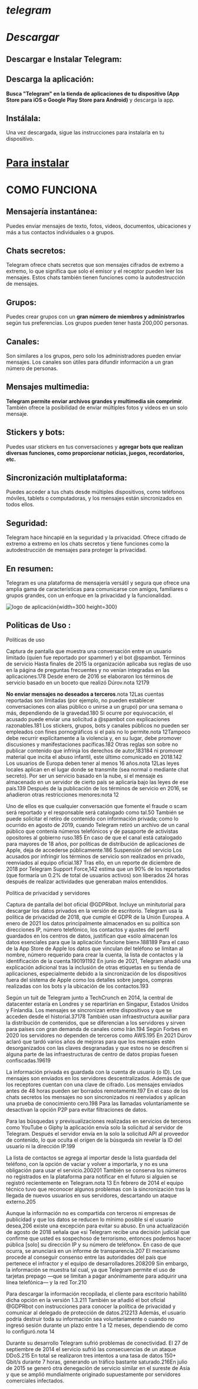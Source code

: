 # *telegram*

# *Descargar*

## Descargar e Instalar Telegram:
## Descarga la aplicación: 
**Busca "Telegram" en la tienda de aplicaciones de tu dispositivo (App Store para iOS o Google Play Store para Android)** y descarga la app.

## Instálala: 
Una vez descargada, sigue las instrucciones para instalarla en tu dispositivo.

# [Para instalar](https://es.appconner.com/app-telegram?utm_source=bing&utm_medium=cpc&utm_campaign=es002_afcapp_es_jay%2020230523**&utm_term=descargar%20telegram&utm_content=es_0292Telegram*)


# COMO FUNCIONA

## Mensajería instantánea: 
Puedes enviar mensajes de texto, fotos, videos, documentos, ubicaciones y más a tus contactos individuales o a grupos.

## Chats secretos: 
Telegram ofrece chats secretos que son mensajes cifrados de extremo a extremo, lo que significa que solo el emisor y el receptor pueden leer los mensajes. Estos chats también tienen funciones como la autodestrucción de mensajes.

 ## Grupos: 
 Puedes crear grupos con un **gran número de miembros y administrarlos** según tus preferencias. Los grupos pueden tener hasta 200,000 personas.

 ## Canales: 
 Son similares a los grupos, pero solo los administradores pueden enviar mensajes. Los canales son útiles para difundir información a un gran número de personas.

 ## Mensajes multimedia: 
 **Telegram permite enviar archivos grandes y multimedia sin comprimir**. También ofrece la posibilidad de enviar múltiples fotos y videos en un solo mensaje.

 ## Stickers y bots: 
 Puedes usar stickers en tus conversaciones y **agregar bots que realizan diversas funciones, como proporcionar noticias, juegos, recordatorios, etc.**

 ## Sincronización multiplataforma: 
 Puedes acceder a tus chats desde múltiples dispositivos, como teléfonos móviles, tablets o computadoras, y los mensajes están sincronizados en todos ellos.

 ## Seguridad: 
 Telegram hace hincapié en la seguridad y la privacidad. Ofrece cifrado de extremo a extremo en los chats secretos y tiene funciones como la autodestrucción de mensajes para proteger la privacidad.

 ## En resumen: 
 Telegram es una plataforma de mensajería versátil y segura que ofrece una amplia gama de características para comunicarse con amigos, familiares o grupos grandes, con un enfoque en la privacidad y la funcionalidad. 

 ![logo de aplicación](https://logos-world.net/wp-content/uploads/2021/03/Telegram-Logo-700x394.png){width=300  height=300}

## Politicas de Uso :
Políticas de uso

Captura de pantalla que muestra una conversación entre un usuario limitado (quien fue reportado por spammer) y el bot @spambot.
Términos de servicio
Hasta finales de 2015 la organización aplicaba sus reglas de uso en la página de preguntas frecuentes y no venían integradas en las aplicaciones.178​ Desde enero de 2016 se elaboraron los términos de servicio basado en un boceto que realizó Dúrov.nota 12​179​

**No enviar mensajes no deseados a terceros**.nota 12​ Las cuentas reportadas son limitadas (por ejemplo, no pueden establecer conversaciones con alias público o unirse a un grupo) por una semana o más, dependiendo de la gravedad.180​ Si ocurre por equivocación, el acusado puede enviar una solicitud a @spambot con explicaciones razonables.181​
Los stickers, grupos, bots y canales públicos no pueden ser empleados con fines pornográficos si el país no lo permite.nota 12​ Tampoco debe recurrir explícitamente a la violencia y, en su lugar, debe promover discusiones y manifestaciones pacíficas.182​ Otras reglas son sobre no publicar contenido que infrinja los derechos de autor,183​184​ ni promover material que incita el abuso infantil, este último comunicado en 2018.142​
Los usuarios de Europa deben tener al menos 16 años.nota 12​ Las leyes locales aplican en el lugar donde se transmite (sea normal o mediante chat secreto). Por ser un servicio basado en la nube, si el mensaje es almacenado en un servidor de cierto país se aplicaría bajo las leyes de ese país.139​
Después de la publicación de los términos de servicio en 2016, se añadieron otras restricciones menores:nota 12​

Uno de ellos es que cualquier conversación que fomente el fraude o scam será reportado y el responsable será catalogado como tal.50​
También se puede solicitar el retiro de contenido con información privada; como lo ocurrido en agosto de 2019, cuando Telegram retiró un archivo de un canal público que contenía números telefónicos y de pasaporte de activistas opositores al gobierno ruso.185​
En caso de que el canal está catalogado para mayores de 18 años, por políticas de distribución de aplicaciones de Apple, deja de accederse públicamente.186​
Suspensión del servicio
Los acusados por infringir los términos de servicio son realizados en privado, reenviados al equipo oficial.187​ Tras ello, en un reporte de diciembre de 2018 por Telegram Support Force,142​ estima que un 90% de los reportados (que formaría un 0.2% de total de usuarios activos) son liberados 24 horas después de realizar actividades que generaban malos entendidos.

Política de privacidad y servidores

Captura de pantalla del bot oficial @GDPRbot. Incluye un minitutorial para descargar los datos privados en la versión de escritorio.
Telegram usa la política de privacidad de 2018, que cumple el GDPR de la Unión Europea. A enero de 2021 los datos principalmente almacenados en su política son direcciones IP, número telefónico, los contactos y ajustes del perfil guardados en los centros de datos, justifican que «sólo almacenan los datos esenciales para que la aplicación funcione bien».188​189​ Para el caso de la App Store de Apple los datos que vinculan del teléfono se limitan al nombre, número requerido para crear la cuenta, la lista de contactos y la identificación de la cuenta.190​191​192​ En junio de 2021, Telegram añadió una explicación adicional tras la inclusión de otras etiquetas en su tienda de aplicaciones, especialmente debido a la sincronización de los dispositivos fuera del sistema de Apple como los detalles sobre juegos, compras realizadas con los bots y la ubicación de los contactos.193​

Según un tuit de Telegram junto a TechCrunch en 2014, la central de datacenter estaría en Londres y se repartirían en Singapur, Estados Unidos y Finlandia. Los mensajes se sincronizan entre dispositivos y que se acceden desde el historial.37​178​ También usan infraestructura auxiliar para la distribución de contenidos, que se diferencian a los servidores y sirven para países con gran demanda de canales como Irán.194​ Según Forbes en 2020 los servidores no dependen de terceros como AWS.195​ En 2021 Dúrov aclaró que tardó varios años de mejoras para que los mensajes estén desorganizados con las claves desgranadas y que estos no se descifren si alguna parte de las infraestructuras de centro de datos propias fuesen confiscadas.196​19​

La información privada es guardada con la cuenta de usuario (o ID). Los mensajes son enviados en los servidores descentralizados. Además de que los receptores cuentan con una clave de cifrado. Los mensajes enviados antes de 48 horas pueden ser borrados remotamente.197​ En el caso de los chats secretos los mensajes no son sincronizados ni reenviados y aplican una prueba de conocimiento cero.198​ Para las llamadas voluntariamente se desactivan la opción P2P para evitar filtraciones de datos.

Para las búsquedas y previsualizaciones realizadas en servicios de terceros como YouTube o Giphy la aplicación envía solo la solicitud al servidor de Telegram. Después el servidor envía en la solo la solicitud API al proveedor de contenido, lo que oculta el origen de la búsqueda sin revelar la ID del usuario ni la dirección IP.199​

La lista de contactos se agrega al importar desde la lista guardada del teléfono, con la opción de vaciar y volver a importarla, y no es una obligación para usar el servicio.200​201​ También se conserva los números no registrados en la plataforma para notificar en el futuro si alguien se registró recientemente en Telegram.nota 13​ En febrero de 2014 el equipo técnico tuvo que reconocer algunos problemas con la sincronización tras la llegada de nuevos usuarios en sus servidores, descartando un ataque externo.205​

Aunque la información no es compartida con terceros ni empresas de publicidad y que los datos se reducen lo mínimo posible si el usuario desea,206​ existe una excepción para evitar su abuso. En una actualización de agosto de 2018 señala que «si Telegram recibe una decisión judicial que confirme que usted es sospechoso de terrorismo, entonces podemos hacer pública [solo] su dirección IP y su número de teléfono». En caso de que ocurra, se anunciará en un informe de transparencia.207​ El mecanismo procede al conseguir consenso entre las autoridades del país que pertenece el infractor y el equipo de desarrolladores.208​209​ Sin embargo, la información se muestra tal cual, ya que Telegram permite el uso de tarjetas prepago —que se limitan a pagar anónimamente para adquirir una línea telefónica— y la red Tor.210​

Para descargar la información recopilada, el cliente para escritorio habilitó dicha opción en la versión 1.3.211​ También se añadió el bot oficial @GDPRbot con instrucciones para conocer la política de privacidad y comunicar al delegado de protección de datos.212​213​ Además, el usuario podría destruir toda su información sea voluntariamente o cuando no ingresó sesión durante un plazo entre 1 a 12 meses, dependiendo de como lo configuró.nota 14​

Durante su desarrollo Telegram sufrió problemas de conectividad. El 27 de septiembre de 2014 el servicio sufrió las consecuencias de un ataque DDoS.215​ En total se realizaron tres intentos a una tasa de datos 150+ Gbit/s durante 7 horas, generando un tráfico bastante saturado.216​ En julio de 2015 se generó otra denegación de servicio similar en el sureste de Asia y que se amplió mundialmente originado supuestamente por servidores comerciales infectados.
